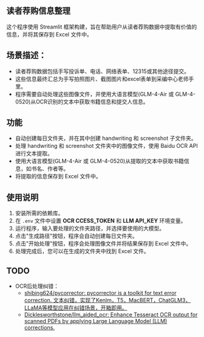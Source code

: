 ## 读者荐购信息整理
这个程序使用 Streamlit 框架构建，旨在帮助用户从读者荐购数据中提取有价值的信息，并将其保存到 Excel 文件中。

## 场景描述：
- 读者荐购数据包括手写投诉单、电话、网络表单、12315或其他途径提交。
- 这些信息最终汇总为手写拍照图片、截图图片和excel表单到采编中心老师手里。
- 程序需要自动处理这些图像文件，并使用大语言模型(GLM-4-Air 或 GLM-4-0520)从OCR识别的文本中获取书籍信息和提交人信息。

## 功能
- 自动创建每日文件夹，并在其中创建 handwriting 和 screenshot 子文件夹。
- 处理 handwriting 和 screenshot 文件夹中的图像文件，使用 Baidu OCR API 进行文本提取。
- 使用大语言模型(GLM-4-Air 或 GLM-4-0520)从提取的文本中获取书籍信息，如书名、作者等。
- 将提取的信息保存到 Excel 文件中。

## 使用说明
1. 安装所需的依赖库。
2. 在 `.env` 文件中设置 **OCR CCESS_TOKEN** 和 **LLM API_KEY** 环境变量。
3. 运行程序，输入要处理的文件夹路径，并选择要使用的大模型。
4. 点击"生成路径"按钮，程序会自动创建每日文件夹。
5. 点击"开始处理"按钮，程序会处理图像文件并将结果保存到 Excel 文件中。
6. 处理完成后，您可以在生成的文件夹中找到 Excel 文件。

## TODO
- OCR后处理纠错：
  - [shibing624/pycorrector: pycorrector is a toolkit for text error correction. 文本纠错，实现了Kenlm，T5，MacBERT，ChatGLM3，LLaMA等模型应用在纠错场景，开箱即用。](https://github.com/shibing624/pycorrector)
  - [Dicklesworthstone/llm_aided_ocr: Enhance Tesseract OCR output for scanned PDFs by applying Large Language Model (LLM) corrections.](https://github.com/Dicklesworthstone/llm_aided_ocr)
